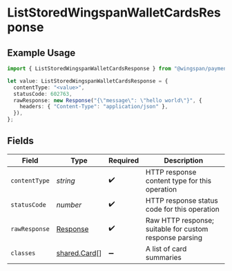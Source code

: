 # ListStoredWingspanWalletCardsResponse

## Example Usage

```typescript
import { ListStoredWingspanWalletCardsResponse } from "@wingspan/payments/sdk/models/operations";

let value: ListStoredWingspanWalletCardsResponse = {
  contentType: "<value>",
  statusCode: 602763,
  rawResponse: new Response("{\"message\": \"hello world\"}", {
    headers: { "Content-Type": "application/json" },
  }),
};
```

## Fields

| Field                                                                 | Type                                                                  | Required                                                              | Description                                                           |
| --------------------------------------------------------------------- | --------------------------------------------------------------------- | --------------------------------------------------------------------- | --------------------------------------------------------------------- |
| `contentType`                                                         | *string*                                                              | :heavy_check_mark:                                                    | HTTP response content type for this operation                         |
| `statusCode`                                                          | *number*                                                              | :heavy_check_mark:                                                    | HTTP response status code for this operation                          |
| `rawResponse`                                                         | [Response](https://developer.mozilla.org/en-US/docs/Web/API/Response) | :heavy_check_mark:                                                    | Raw HTTP response; suitable for custom response parsing               |
| `classes`                                                             | [shared.Card](../../../sdk/models/shared/card.md)[]                   | :heavy_minus_sign:                                                    | A list of card summaries                                              |